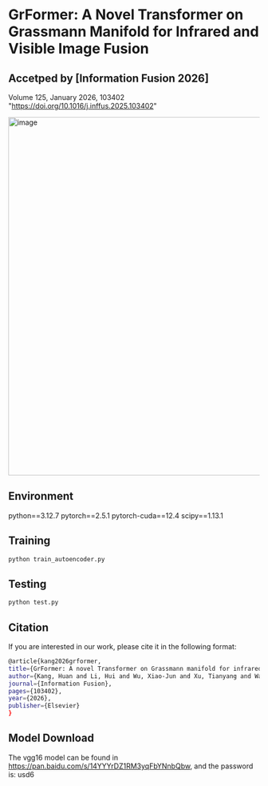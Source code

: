 GrFormer: A Novel Transformer on Grassmann Manifold for Infrared and Visible Image Fusion
====
Accetped by 
[Information Fusion 2026]
---
Volume 125, January 2026, 103402
"https://doi.org/10.1016/j.inffus.2025.103402"

<img width="1504" height="717" alt="image" src="https://github.com/user-attachments/assets/e7c59af9-6edb-4c09-a7b0-286e6335beaa" />


Environment
----
python==3.12.7
pytorch==2.5.1
pytorch-cuda==12.4
scipy==1.13.1

Training
----
```bash
python train_autoencoder.py
```


Testing
----
```bash
python test.py
```

Citation
----
If you are interested in our work, please cite it in the following format:
```bash
@article{kang2026grformer,
title={GrFormer: A novel Transformer on Grassmann manifold for infrared and visible image fusion},
author={Kang, Huan and Li, Hui and Wu, Xiao-Jun and Xu, Tianyang and Wang, Rui and Cheng, Chunyang and Kittler, Josef},
journal={Information Fusion},
pages={103402},
year={2026},
publisher={Elsevier}
}
```



Model Download
----
The vgg16 model can be found in https://pan.baidu.com/s/14YYYrDZ1RM3yqFbYNnbQbw, and the password is: usd6
